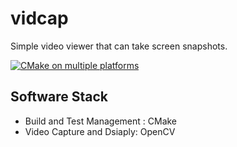 # vidcap
Simple video viewer that can take screen snapshots.

[![CMake on multiple platforms](https://github.com/greenliquidlight/vidcap/actions/workflows/cmake-multi-platform.yml/badge.svg)](https://github.com/greenliquidlight/vidcap/actions/workflows/cmake-multi-platform.yml)

## Software Stack
- Build and Test Management : CMake
- Video Capture and Dsiaply: OpenCV

